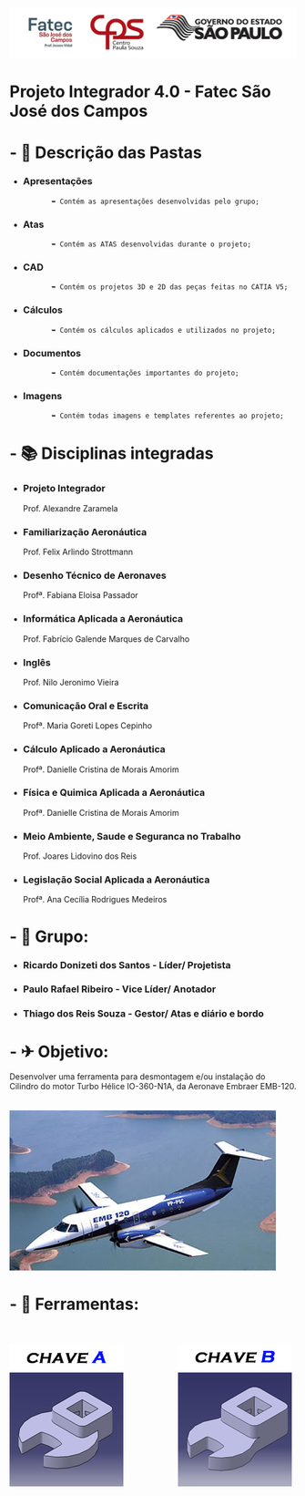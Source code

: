 ![image](https://github.com/Charliegroup/ProjetoPI/blob/master/Projeto_Integrador_Grupo_Charlie/Imagens/Templates_Power_Point/Logo_Fatec.jpg)

# Projeto Integrador 4.0 - Fatec São José dos Campos



# - 📁 Descrição das Pastas

* ### Apresentações 
             ➥ Contém as apresentações desenvolvidas pelo grupo;
* ### Atas 
             ➥ Contém as ATAS desenvolvidas durante o projeto;
* ### CAD 
             ➥ Contém os projetos 3D e 2D das peças feitas no CATIA V5;
* ### Cálculos 
             ➥ Contém os cálculos aplicados e utilizados no projeto;
* ### Documentos
             ➥ Contém documentações importantes do projeto;
* ### Imagens
             ➥ Contém todas imagens e templates referentes ao projeto;



# - 📚 Disciplinas integradas

* ### Projeto Integrador 
  Prof. Alexandre Zaramela
* ### Familiarização Aeronáutica 
  Prof. Felix Arlindo Strottmann
* ### Desenho Técnico de Aeronaves
  Profª. Fabiana Eloisa Passador
* ### Informática Aplicada a Aeronáutica
  Prof. Fabrício Galende Marques de Carvalho
* ### Inglês
  Prof. Nilo Jeronimo Vieira
* ### Comunicação Oral e Escrita
  Profª. Maria Goreti Lopes Cepinho
* ### Cálculo Aplicado a Aeronáutica
  Profª. Danielle Cristina de Morais Amorim
* ### Física e Quimica Aplicada a Aeronáutica
  Profª. Danielle Cristina de Morais Amorim
* ### Meio Ambiente, Saude e Seguranca no Trabalho
  Prof. Joares Lidovino dos Reis
* ### Legislação Social Aplicada a Aeronáutica
  Profª. Ana Cecília Rodrigues Medeiros



# - 👥 Grupo: 

* ### Ricardo Donizeti dos Santos - Líder/ Projetista
* ### Paulo Rafael Ribeiro - Vice Líder/ Anotador
* ### Thiago dos Reis Souza - Gestor/ Atas e diário e bordo


# - ✈ Objetivo:

Desenvolver uma ferramenta para desmontagem e/ou instalação do Cilindro do motor Turbo Hélice IO-360-N1A, da Aeronave Embraer EMB-120.
⠀⠀⠀⠀⠀⠀⠀⠀⠀⠀⠀⠀⠀⠀⠀⠀⠀⠀⠀⠀⠀⠀⠀⠀⠀⠀⠀⠀⠀⠀⠀⠀⠀⠀⠀⠀⠀⠀⠀⠀⠀⠀⠀⠀⠀⠀⠀⠀⠀⠀⠀⠀⠀⠀⠀⠀⠀⠀⠀⠀⠀⠀⠀⠀⠀⠀⠀⠀⠀⠀⠀⠀⠀⠀⠀⠀⠀⠀⠀⠀⠀⠀⠀⠀⠀⠀⠀⠀⠀⠀⠀⠀⠀⠀
![image](https://github.com/Charliegroup/ProjetoPI/blob/master/Projeto_Integrador_Grupo_Charlie/Imagens/Templates_Power_Point/Aviao_EMB_120_Exemplo.jpg)

# - 🔧 Ferramentas:
⠀⠀⠀⠀⠀⠀⠀⠀⠀⠀⠀⠀⠀⠀⠀⠀⠀⠀⠀⠀⠀⠀⠀⠀⠀⠀⠀⠀⠀⠀⠀⠀⠀⠀⠀⠀⠀⠀⠀⠀⠀⠀⠀⠀⠀⠀⠀⠀⠀⠀⠀⠀⠀⠀⠀⠀⠀⠀⠀⠀⠀⠀⠀⠀⠀⠀⠀⠀⠀⠀⠀⠀⠀⠀⠀⠀⠀⠀⠀⠀⠀⠀⠀⠀⠀⠀⠀⠀⠀⠀⠀⠀⠀⠀
![image](https://github.com/Charliegroup/ProjetoPI/blob/master/Projeto_Integrador_Grupo_Charlie/Imagens/Imagens_README/Perspectiva_A_README.png)⠀⠀⠀⠀⠀⠀⠀⠀⠀
![image](https://github.com/Charliegroup/ProjetoPI/blob/master/Projeto_Integrador_Grupo_Charlie/Imagens/Imagens_README/Perspectiva_B_README.png)
